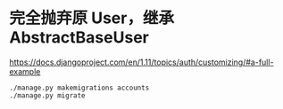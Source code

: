 # 完全抛弃原 User，继承 AbstractBaseUser

https://docs.djangoproject.com/en/1.11/topics/auth/customizing/#a-full-example


``` command
./manage.py makemigrations accounts
./manage.py migrate
```
